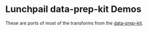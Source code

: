 # Lunchpail data-prep-kit Demos

These are ports of most of the transforms from the [data-prep-kit](https://github.com/IBM/data-prep-kit).
